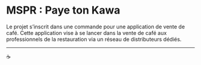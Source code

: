 # MSPR : Paye ton Kawa 

Le projet s’inscrit dans une commande pour une application de vente de café. Cette application vise à se lancer dans la vente de café aux professionnels de la restauration via un réseau de distributeurs dédiés.

---

☕️ 

